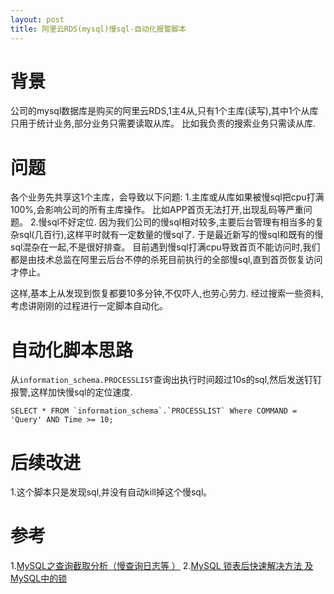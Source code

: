 ```yaml
---
layout: post
title: 阿里云RDS(mysql)慢sql-自动化报警脚本
---
```


# 背景
公司的mysql数据库是购买的阿里云RDS,1主4从,只有1个主库(读写),其中1个从库只用于统计业务,部分业务只需要读取从库。
比如我负责的搜索业务只需读从库.

# 问题
各个业务先共享这1个主库，会导致以下问题:
1.主库或从库如果被慢sql把cpu打满100%,会影响公司的所有主库操作。
比如APP首页无法打开,出现乱码等严重问题。
2.慢sql不好定位. 因为我们公司的慢sql相对较多,主要后台管理有相当多的复杂sql(几百行),这样平时就有一定数量的慢sql了.
于是最近新写的慢sql和既有的慢sql混杂在一起,不是很好排查。
目前遇到慢sql打满cpu导致首页不能访问时,我们都是由技术总监在阿里云后台不停的杀死目前执行的全部慢sql,直到首页恢复访问才停止。

这样,基本上从发现到恢复都要10多分钟,不仅吓人,也劳心劳力.
经过搜索一些资料,考虑讲刚刚的过程进行一定脚本自动化。

# 自动化脚本思路
从`information_schema.PROCESSLIST`查询出执行时间超过10s的sql,然后发送钉钉报警,这样加快慢sql的定位速度.
```
SELECT * FROM `information_schema`.`PROCESSLIST` Where COMMAND = 'Query' AND Time >= 10;
```

# 后续改进
1.这个脚本只是发现sql,并没有自动kill掉这个慢sql。

# 参考
1.[MySQL之查询截取分析（慢查询日志等 ）](https://www.huaweicloud.com/articles/206e8f5e82331018f8cfde939455c319.html)
2.[MySQL 锁表后快速解决方法 及 MySQL中的锁](http://weikeqin.com/2019/09/05/mysql-lock-table-solution/)